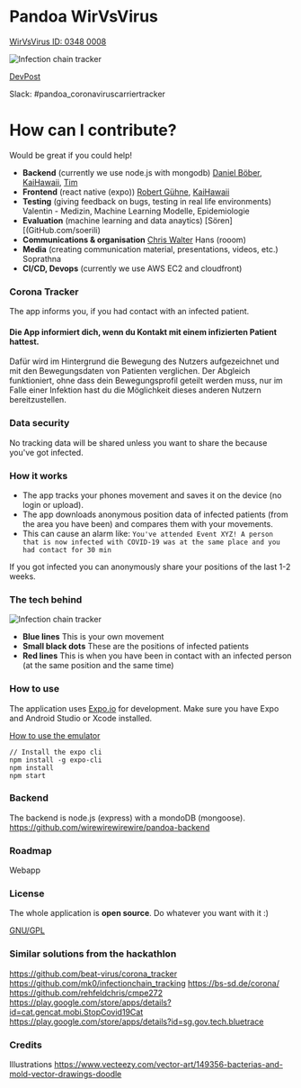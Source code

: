 # Pandoa WirVsVirus

[WirVsVirus ID: 0348 0008](thttps://airtable.com/shrs71ccUVKyvLlUA/tbl6Br4W3IyPGk1jt/viw7AlEju6qFtXJqL?blocks=hide)

![Infection chain tracker](https://raw.githubusercontent.com/wirewirewirewire/pandoa/master/assets/images/infection-chain-tracker.png)

[DevPost](https://devpost.com/software/08_pandoa-corona-virus-tracker)

Slack: #pandoa_coronaviruscarriertracker

# How can I contribute?

Would be great if you could help!

- **Backend** (currently we use node.js with mongodb) [Daniel Böber](https://github.com/smarthomeagentur), [KaiHawaii](https://github.com/Kaipirinha), [Tim](https://github.com/pr1zm)
- **Frontend** (react native (expo)) [Robert Gühne](https://github.com/Utzel-Butzel), [KaiHawaii](https://github.com/Kaipirinha)
- **Testing** (giving feedback on bugs, testing in real life environments) Valentin - Medizin, Machine Learning Modelle, Epidemiologie
- **Evaluation** (machine learning and data anaytics) [Sören][(GitHub.com/soerili)
- **Communications & organisation** [Chris Walter]() Hans (rooom)
- **Media** (creating communication material, presentations, videos, etc.) Soprathna
- **CI/CD, Devops** (currently we use AWS EC2 and cloudfront)

### Corona Tracker

The app informs you, if you had contact with an infected patient.

#### Die App informiert dich, wenn du Kontakt mit einem infizierten Patient hattest.

Dafür wird im Hintergrund die Bewegung des Nutzers aufgezeichnet und mit den Bewegungsdaten von Patienten verglichen.
Der Abgleich funktioniert, ohne dass dein Bewegungsprofil geteilt werden muss, nur im Falle einer Infektion hast du die Möglichkeit dieses anderen Nutzern bereitzustellen.

### Data security

No tracking data will be shared unless you want to share the because you've got infected.

### How it works

- The app tracks your phones movement and saves it on the device (no login or upload).
- The app downloads anonymous position data of infected patients (from the area you have been) and compares them with your movements.
- This can cause an alarm like: `You've attended Event XYZ! A person that is now infected with COVID-19 was at the same place and you had contact for 30 min`

If you got infected you can anonymously share your positions of the last 1-2 weeks.

### The tech behind

![Infection chain tracker](https://raw.githubusercontent.com/wirewirewirewire/pandoa/master/assets/images/how-it-works.png)

- **Blue lines** This is your own movement
- **Small black dots** These are the positions of infected patients
- **Red lines** This is when you have been in contact with an infected person (at the same position and the same time)

### How to use

The application uses [Expo.io](https://expo.io/) for development. Make sure you have Expo and Android Studio or Xcode installed.

[How to use the emulator](https://docs.expo.io/versions/latest/workflow/android-studio-emulator/)

```
// Install the expo cli
npm install -g expo-cli
npm install
npm start
```

### Backend

The backend is node.js (express) with a mondoDB (mongoose).
https://github.com/wirewirewirewire/pandoa-backend

### Roadmap

Webapp

### License

The whole application is **open source**. Do whatever you want with it :)

[GNU/GPL](https://github.com/wirewirewirewire/pandoa/blob/master/LICENSE)

### Similar solutions from the hackathlon

https://github.com/beat-virus/corona_tracker
https://github.com/mk0/infectionchain_tracking
https://bs-sd.de/corona/
https://github.com/rehfeldchris/cmpe272
https://play.google.com/store/apps/details?id=cat.gencat.mobi.StopCovid19Cat
https://play.google.com/store/apps/details?id=sg.gov.tech.bluetrace

### Credits

Illustrations
https://www.vecteezy.com/vector-art/149356-bacterias-and-mold-vector-drawings-doodle
